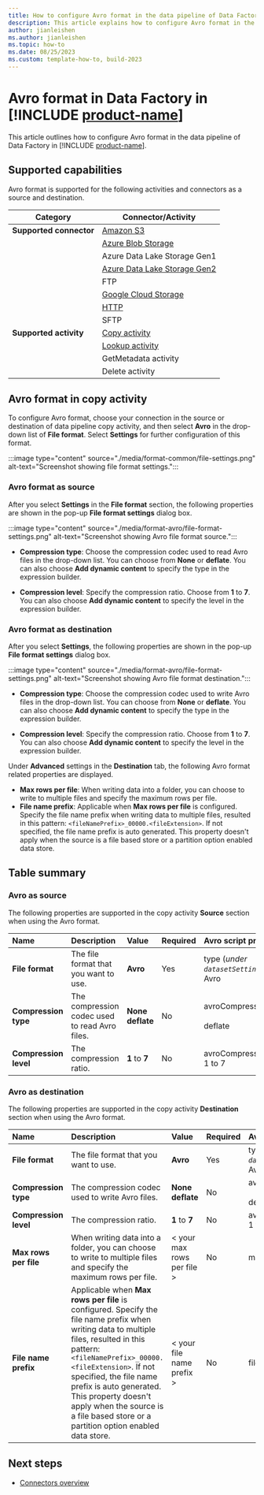 ```yaml
---
title: How to configure Avro format in the data pipeline of Data Factory in Microsoft Fabric
description: This article explains how to configure Avro format in the data pipeline of Data Factory in Microsoft Fabric.
author: jianleishen
ms.author: jianleishen
ms.topic: how-to
ms.date: 08/25/2023
ms.custom: template-how-to, build-2023
---
```


# Avro format in Data Factory in [!INCLUDE [product-name](../includes/product-name.md)]

This article outlines how to configure Avro format in the data pipeline of Data Factory in [!INCLUDE [product-name](../includes/product-name.md)].

## Supported capabilities

Avro format is supported for the following activities and connectors as a source and destination.

| Category | Connector/Activity |
|---|---|
| **Supported connector** | [Amazon S3](connector-amazon-s3-copy-activity.md) |
|  | [Azure Blob Storage](connector-azure-blob-storage-copy-activity.md) |
|  | Azure Data Lake Storage Gen1 |
|  | [Azure Data Lake Storage Gen2](connector-azure-data-lake-storage-gen2-copy-activity.md)|
|  | FTP |
|  | [Google Cloud Storage](connector-google-cloud-storage-copy-activity.md) |
|  | [HTTP](connector-http-copy-activity.md)|
|  | SFTP |
| **Supported activity** | [Copy activity](copy-data-activity.md) |
|  | [Lookup activity](lookup-activity.md) |
|  | GetMetadata activity |
|  | Delete activity |


## Avro format in copy activity

To configure Avro format, choose your connection in the source or destination of data pipeline copy activity, and then select **Avro** in the drop-down list of **File format**. Select **Settings** for further configuration of this format.

:::image type="content" source="./media/format-common/file-settings.png" alt-text="Screenshot showing file format settings.":::

### Avro format as source

After you select **Settings** in the **File format** section, the following properties are shown in the pop-up **File format settings** dialog box.

:::image type="content" source="./media/format-avro/file-format-settings.png" alt-text="Screenshot showing Avro file format source.":::

- **Compression type**: Choose the compression codec used to read Avro files in the drop-down list. You can choose from **None** or **deflate**. You can also choose **Add dynamic content** to specify the type in the expression builder.

- **Compression level**: Specify the compression ratio. Choose from **1** to **7**. You can also choose **Add dynamic content** to specify the level in the expression builder.

### Avro format as destination

After you select **Settings**, the following properties are shown in the pop-up **File format settings** dialog box.

:::image type="content" source="./media/format-avro/file-format-settings.png" alt-text="Screenshot showing Avro file format destination.":::

- **Compression type**: Choose the compression codec used to write Avro files in the drop-down list. You can choose from **None** or **deflate**. You can also choose **Add dynamic content** to specify the type in the expression builder.

- **Compression level**: Specify the compression ratio. Choose from **1** to **7**. You can also choose **Add dynamic content** to specify the level in the expression builder.

Under **Advanced** settings in the **Destination** tab, the following Avro format related properties are displayed.

- **Max rows per file**: When writing data into a folder, you can choose to write to multiple files and specify the maximum rows per file. 
- **File name prefix**: Applicable when **Max rows per file** is configured. Specify the file name prefix when writing data to multiple files, resulted in this pattern: `<fileNamePrefix>_00000.<fileExtension>`. If not specified, the file name prefix is auto generated. This property doesn't apply when the source is a file based store or a partition option enabled data store.

## Table summary

### Avro as source

The following properties are supported in the copy activity **Source** section when using the Avro format.

|Name |Description |Value|Required |Avro script property |
|:---|:---|:---|:---|:---|
| **File format**|The file format that you want to use.| **Avro**|Yes|type (*under `datasetSettings`*):<br>Avro|
|**Compression type**|The compression codec used to read Avro files.|**None**<br>**deflate**|No|avroCompressionCodec:  <br><br>deflate|
|**Compression level** |The compression ratio.| **1** to **7**|No |avroCompressionLevel:<br>1 to 7 |

### Avro as destination

The following properties are supported in the copy activity **Destination** section when using the Avro format.

|Name |Description |Value|Required |Avro script property |
|:---|:---|:---|:---|:---|
| **File format**|The file format that you want to use.| **Avro**|Yes|type (*under `datasetSettings`*):<br>Avro|
|**Compression type**|The compression codec used to write Avro files.|**None**<br>**deflate**|No|avroCompressionCodec:  <br><br>deflate|
|**Compression level** |The compression ratio. | **1** to **7**|No |avroCompressionLevel:<br>1 to 7 |
|**Max rows per file**| When writing data into a folder, you can choose to write to multiple files and specify the maximum rows per file.| < your max rows per file > | No| maxRowsPerFile |
|**File name prefix**| Applicable when **Max rows per file** is configured. Specify the file name prefix when writing data to multiple files, resulted in this pattern: `<fileNamePrefix>_00000.<fileExtension>`. If not specified, the file name prefix is auto generated. This property doesn't apply when the source is a file based store or a partition option enabled data store.|< your file name prefix > |No| fileNamePrefix|


## Next steps

- [Connectors overview](connector-overview.md)
